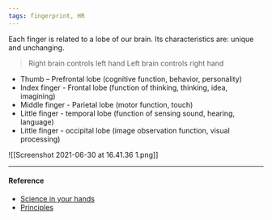 ```yaml
---
tags: fingerprint, HR
---
```


Each finger is related to a lobe of our brain. Its characteristics are: unique and unchanging.

> Right brain controls left hand Left brain controls right hand

- Thumb – Prefrontal lobe (cognitive function, behavior, personality)
- Index finger - Frontal lobe (function of thinking, thinking, idea, imagining)
- Middle finger - Parietal lobe (motor function, touch)
- Little finger - temporal lobe (function of sensing sound, hearing, language)
- Little finger - occipital lobe (image observation function, visual processing)

![[Screenshot 2021-06-30 at 16.41.36 1.png]]

---

#### Reference

- [Science in your hands](https://www.bbvaopenmind.com/en/science/research/science-in-your-hands-what-your-fingerprints-say-about-you/)
- [Principles](http://www.forensicsciencesimplified.org/prints/principles.html)
